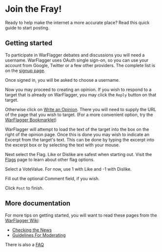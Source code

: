# Join the Fray!

Ready to help make the internet a more accurate place? Read this quick guide to start posting.


## Getting started

To participate in WarFlagger debates and discussions you will need a username. WarFlagger uses OAuth single sign-on, so you can use your account from Google, Twitter or a few other providers. The complete list is on the [signup page](http://warflagger.net/clath/login).

Once signed in, you will be asked to choose a username.

Now you may proceed to creating an opinion. If you wish to respond to a target that is already on WarFlagger, you may click the `Reply` button on that target. 

Otherwise click on [Write an Opinion](http://warflagger.net/opinion/). There you will need to supply the URL of the page that you wish to target. (For a more convenient option, try the [WarFlagger Bookmarklet](http://warflagger.net/bookmarklet/))

WarFlagger will attempt to load the text of the target into the box on the right of the opinion page. Once this is done you may wish to indicate an Excerpt from the target's text. This can be done by typing the excerpt into the excerpt box or by selecting the text with your mouse. 

Next select the Flag. Like or Dislike are safest when starting out. Visit the [Flags](http://warflagger.net/flags/) page to learn about other flag options.

Select a VoteValue. For now, use 1 with Like and -1 with Dislike.

Fill out the optional Comment field, if you wish.

Click `Post` to finish.

## More documentation

For more tips on getting started, you will want to read these pages from the [WarFlagger Wiki](https://github.com/BnMcGn/warflagger/wiki/):

- [Checking the News](https://github.com/BnMcGn/warflagger/wiki/Checking-the-News)
- [Guidelines For Moderating](https://github.com/BnMcGn/warflagger/wiki/Guidelines-for-Moderating)

There is also a [FAQ](http://warflagger.net/faq/)


